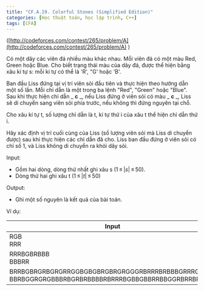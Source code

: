```yaml
---
title: "CF.A.19. Colorful Stones (Simplified Edition)"
categories: [Học thuật toán, học lập trình, C++]
tags: [CFA]
---
```


([http://codeforces.com/contest/265/problem/A](http://codeforces.com/contest/265/problem/A) )

Có một dãy các viên đá nhiều màu khác nhau. Mỗi viên đá có một màu Red, Green hoặc Blue. Cho biết trạng thái màu của dãy đá, được thể hiện bằng xâu kí tự s: mỗi kí tự có thể là &#39;R&#39;, &quot;G&#39; hoặc &#39;B&#39;.

Ban đầu Liss đứng tại vị trí viên sỏi đầu tiên và thực hiện theo hướng dẫn một số lần. Mỗi chỉ dẫn là một trong ba lệnh &quot;Red&quot;, &quot;Green&quot; hoặc &quot;Blue&quot;. Sau khi thực hiện chỉ dẫn _ **c** _, nếu Liss đứng ở viên sỏi có màu _ **c** _, Liss sẽ di chuyển sang viên sỏi phía trước, nếu không thì đứng nguyên tại chỗ.

Cho xâu kí tự t, số lượng chỉ dẫn là t, kí tự thứ i của xâu t thể hiện chỉ dẫn thứ i.

Hãy xác định vị trí cuối cùng của Liss (số lượng viên sỏi mà Liss di chuyển được) sau khi thực hiện các chỉ dẫn đã cho. Liss ban đầu đứng ở viên sỏi có chỉ số 1, và Liss không di chuyển ra khỏi dãy sỏi.

Input:

- Gồm hai dòng, dòng thứ nhất ghi xâu s (1 ≤ |_s_| ≤ 50).
- Dòng thứ hai ghi xâu t (1 ≤ |_t_| ≤ 50)

Output:

- Ghi một số nguyên là kết quả của bài toán.

Ví dụ:

| **Input** | **Output** |
| --- | --- |
| RGB<br>RRR | 2 |
| RRRBGBRBBB<br>BBBRR | 3 |
| BRRBGBRGRBGRGRRGGBGBGBRGBRGRGGGRBRRRBRBBBGRRRGGBBB<br>BBRBGGRGRGBBBRBGRBRBBBBRBRRRBGBBGBBRRBBGGRBRRBRGRB | 15 |

